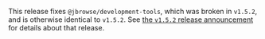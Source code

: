 This release fixes `@jbrowse/development-tools`, which was broken in `v1.5.2`,
and is otherwise identical to `v1.5.2`. See
[the `v1.5.2` release announcement](https://jbrowse.org/jb2/blog/2021/12/20/v1.5.2-release/)
for details about that release.
